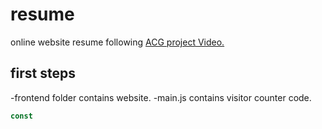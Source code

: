 # resume
online website resume following [ACG project Video.]()

## first steps 

-frontend folder contains website.
-main.js contains visitor counter code. 

```js 
const
```